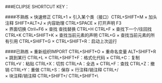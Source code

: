 
###ECLIPSE SHORTCUT KEY：

####不熟练
× 快速修正 CTRL+1
× 引入某个类（接口）CTRL+SHIFT+M
× 加头注释 SHIFT+ALT+J
× 内容助理 CTRL+SPACE 
× 打开声明 F3   
× 界面切换 Ctril+F6
× 查找 查找替换 CTRL+H  CTRL+F
× 查找下一个/往回找 CTRL+K   CTRL+SHIFT+K
× 查找当前元素的声明 CTRL+G
× 查找当前元素的所有引用 CTRL+SHIFT+G
× CTRL+SHIFT+R：启动上次运行  

####已熟练
× 重新组织IMPORT CTRL+SHIFT+O
× 重命名变量 ALT+SHIFT+R
× 跳到某行 CTRL+L
× CTRL+SHIFT+F：格式化代码 
× CTRL+C：复制  CTRL+V：粘贴  CTRL+X：切剪  CTRL+A：全选 
× CTRL+F：查找  CTRL+Z：撤销  CTRL+Y：重做  CTRL+S：保存 
× 行注释/销注释 CTRL+/  
× 块注释/销注释 CTRL+SHIFT+/   CTRL+SHIFT+\

 
